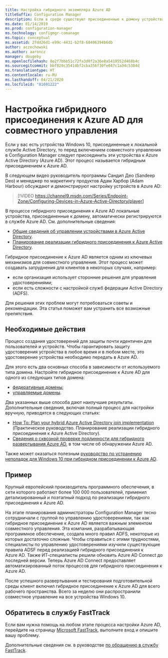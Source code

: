 ```yaml
---
title: Настройка гибридного экземпляра Azure AD
titleSuffix: Configuration Manager
description: Если в среде существуют присоединенные к домену устройства Windows 10, настройте гибридное присоединение к Azure AD перед включением совместного управления.
ms.date: 01/14/2019
ms.prod: configuration-manager
ms.technology: configmgr-comanage
ms.topic: conceptual
ms.assetid: 27dd26d1-e99c-4431-b2f8-60406394b6db
author: aczechowski
ms.author: aaroncz
manager: dougeby
ms.openlocfilehash: 8e2f7bbb51c72fa3d0f2a36e8a5419552d468b4c
ms.sourcegitcommit: bbf820c35414bf2cba356f30fe047c1a34c5384d
ms.translationtype: HT
ms.contentlocale: ru-RU
ms.lasthandoff: 04/21/2020
ms.locfileid: "81691222"
---
```

# <a name="set-up-hybrid-azure-ad-for-co-management"></a>Настройка гибридного присоединения к Azure AD для совместного управления

Если у вас есть устройства Windows 10, присоединенные к локальной службе Active Directory, то перед включением совместного управления в Configuration Manager следует присоединить эти устройства к Azure Active Directory (Azure AD). Этот процесс называется гибридным присоединением к Azure AD. 

В следующем видео руководитель программы Сандип Део (Sandeep Deo) и менеджер по маркетингу продуктов Адам Харбор (Adam Harbour) обсуждают и демонстрируют настройку устройств в Azure AD:

> [!VIDEO https://channel9.msdn.com/Series/Endpoint-Zone/Configuring-Devices-in-Azure-Active-Directory/player]

В процессе гибридного присоединения к Azure AD локальные устройства, присоединенные к домену, автоматически регистрируются в службе Azure AD. См. дополнительные сведения:
- [Общие сведения об управлении устройствами в Azure Active Directory](https://docs.microsoft.com/azure/active-directory/device-management-introduction). 
- [Планирование реализации гибридного присоединения к Azure Active Directory](https://docs.microsoft.com/azure/active-directory/devices/hybrid-azuread-join-plan).

Гибридное присоединение к Azure AD является одним из ключевых механизмов для совместного управления. Этот процесс может создавать затруднения для клиентов в некоторых случаях, например:
- если организация использует сторонние решения для управления удостоверениями; 
- если есть сложности с настройкой служб федерации Active Directory (ADFS).

Для решения этих проблем могут потребоваться советы и рекомендации. Эта статья поможет вам устранить все возможные препятствия.


## <a name="how-to-do-it"></a>Необходимые действия

Процесс создания удостоверений для защиты почти идентичен для пользователей и устройств. Чтобы гарантировать защиту удостоверения устройства в любое время и в любом месте, это удостоверение устройства необходимо передать в Azure AD.

Для этого есть два основных способа в зависимости от используемого типа домена. Настройте гибридное присоединение к Azure AD для одного из следующих типов домена:  
- [федеративные домены](https://docs.microsoft.com/azure/active-directory/devices/hybrid-azuread-join-federated-domains);  
- [управляемые домены](https://docs.microsoft.com/azure/active-directory/devices/hybrid-azuread-join-managed-domains).  

Два указанных выше способа дают наилучшие результаты. Дополнительные сведения, включая полный процесс для настройки вручную, приводятся в следующих статьях:
- [How To: Plan your hybrid Azure Active Directory join implementation](https://docs.microsoft.com/azure/active-directory/device-management-hybrid-azuread-joined-devices-setup) (Практическое руководство. Планирование реализации гибридного присоединения к Azure Active Directory).  
- [Сведения о сквозной проверке подлинности для гибридного развертывания Azure AD](https://docs.microsoft.com/windows-server/identity/ad-fs/ad-fs-overview), в том числе об обнаружении Azure AD.  

Также может оказаться полезным [руководство по устранению неполадок для Windows 10 при гибридном присоединении к Azure AD](https://docs.microsoft.com/azure/active-directory/devices/troubleshoot-hybrid-join-windows-current).



## <a name="case-study"></a>Пример

Крупный европейский производитель программного обеспечения, в сети которого работают более 100 000 пользователей, применил детализированный и поэтапный подход по реализации гибридного присоединения к Azure AD.

На этапе планирования администраторы Configuration Manager тесно сотрудничали с группой по управлению удостоверениями, так как гибридное присоединение к Azure AD является важным элементом совместного управления. Эта компания, разрабатывающая программное обеспечение, создала много правил ADFS, некоторые из которых достаточно сложные. Чтобы справиться с этими трудностями, специалисты по управлению удостоверениями изучили существующие правила ADSF перед реализацией гибридного присоединения к Azure AD. Также ИТ-специалисты решили обновить Azure AD Connect до последней версии. Теперь Azure AD Connect предоставляет автоматизированный поток процессов для гибридного присоединения к Azure AD.

После успешного развертывания и тестирования подготовительной среды клиент включил гибридное присоединение к Azure AD для всего рабочего пространства. Всего за неделю они распространили совместное управление на все устройства Windows 10.



## <a name="contact-fasttrack"></a>Обратитесь в службу FastTrack

Если вам нужна помощь на любом этапе процесса настройки Azure AD, перейдите на страницу [Microsoft FastTrack](https://Microsoft.com/FastTrack/), выполните вход и опишите вашу проблему. 

Дополнительные сведения см. в руководстве [по обращению в службу FastTrack](quickstart-fasttrack.md). 

